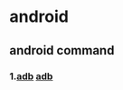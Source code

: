 # android
## android command
### 1.[adb](https://blog.csdn.net/qq_39969226/article/details/87897863) [adb](https://www.jianshu.com/p/73a2d36ecf89)
